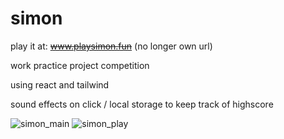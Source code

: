 # simon

play it at:
~~www.playsimon.fun~~ (no longer own url)

work practice project competition

using react and tailwind

sound effects on click / local storage to keep track of highscore


![simon_main](https://user-images.githubusercontent.com/40928883/202350859-95bb27c1-7eb8-4e94-b5de-0744633003fa.png)
![simon_play](https://user-images.githubusercontent.com/40928883/202350872-4574aa48-a4fe-45b4-9e38-e66130fd4e29.png)
